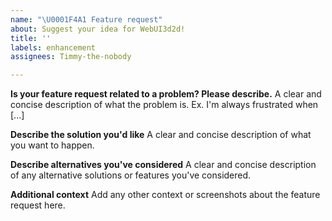 ```yaml
---
name: "\U0001F4A1 Feature request"
about: Suggest your idea for WebUI3d2d!
title: ''
labels: enhancement
assignees: Timmy-the-nobody

---
```


**Is your feature request related to a problem? Please describe.**
A clear and concise description of what the problem is. Ex. I'm always frustrated when [...]

**Describe the solution you'd like**
A clear and concise description of what you want to happen.

**Describe alternatives you've considered**
A clear and concise description of any alternative solutions or features you've considered.

**Additional context**
Add any other context or screenshots about the feature request here.

